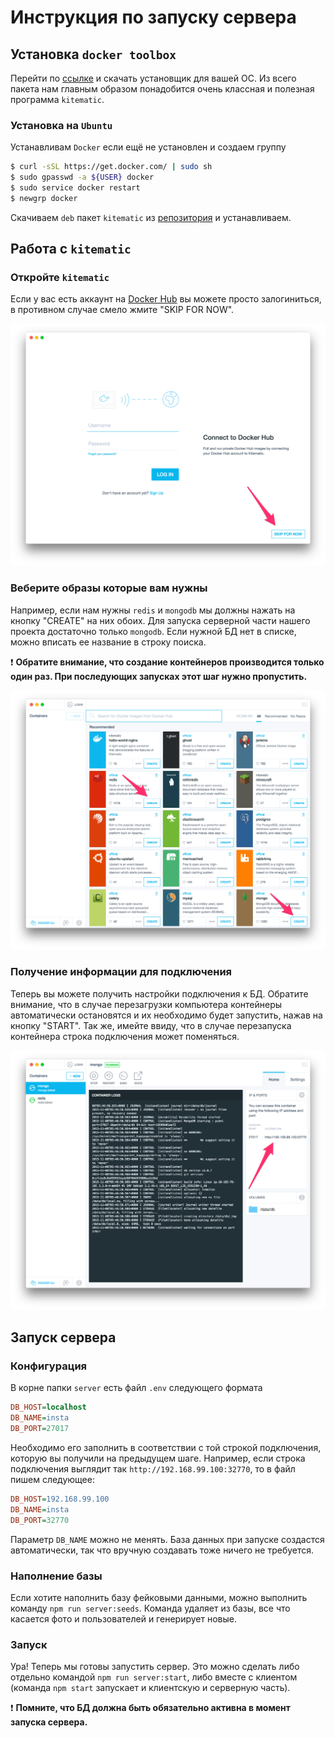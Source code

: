 # Инструкция по запуску сервера

## Установка `docker toolbox`

Перейти по [ссылке](https://www.docker.com/docker-toolbox) и скачать установщик для вашей ОС. Из всего пакета нам главным образом понадобится очень классная и полезная программа `kitematic`.

### Установка на `Ubuntu`
Устанавливам `Docker` если ещё не установлен и создаем группу
```bash
$ curl -sSL https://get.docker.com/ | sudo sh
$ sudo gpasswd -a ${USER} docker  
$ sudo service docker restart
$ newgrp docker
```

Скачиваем `deb` пакет `kitematic` из [репозитория](https://github.com/docker/kitematic) и устанавливаем.

## Работа с `kitematic`

### Откройте `kitematic`

Если у вас есть аккаунт на [Docker Hub](https://hub.docker.com/) вы можете просто залогиниться, в противном случае смело жмите "SKIP FOR NOW".

![Kitematic sign in](./images/kitematic-signin.png)

### Веберите образы которые вам нужны

Например, если нам нужны `redis` и `mongodb` мы должны нажать на кнопку "CREATE" на них обоих. Для запуска серверной части нашего проекта достаточно только `mongodb`. Если нужной БД нет в списке, можно вписать ее название в строку поиска.

 :exclamation: **Обратите внимание, что создание контейнеров производится только один раз. При последующих запусках этот шаг нужно пропустить.**

![Kitematic select images](./images/kitematic-select-images.png)

### Получение информации для подключения

Теперь вы можете получить настройки подключения к БД. Обратите внимание, что в случае перезагрузки компьютера контейнеры автоматически остановятся и их необходимо будет запустить, нажав на кнопку "START". Так же, имейте ввиду, что в случае перезапуска контейнера строка подключения может поменяться.

![Kitematic find connection details](./images/kitematic-access-url.png)

## Запуск сервера

### Конфигурация

В корне папки `server` есть файл `.env` следующего формата

```ini
DB_HOST=localhost
DB_NAME=insta
DB_PORT=27017
```

Необходимо его заполнить в соответствии с той строкой подключения, которую вы получили на предыдущем шаге. Например, если строка подключения выглядит так `http://192.168.99.100:32770`, то в файл пишем следующее:

```ini
DB_HOST=192.168.99.100
DB_NAME=insta
DB_PORT=32770
```

Параметр `DB_NAME` можно не менять. База данных при запуске создастся автоматически, так что вручную создавать тоже ничего не требуется.

### Наполнение базы

Если хотите наполнить базу фейковыми данными, можно выполнить команду `npm run server:seeds`. Команда удаляет из базы, все что касается фото и пользователей и генерирует новые.

### Запуск

Ура! Теперь мы готовы запустить сервер. Это можно сделать либо отдельно командой `npm run server:start`, либо вместе с клиентом (команда `npm start` запускает и клиентскую и серверную часть).

 :exclamation: **Помните, что БД должна быть обязательно активна в момент запуска сервера.**
